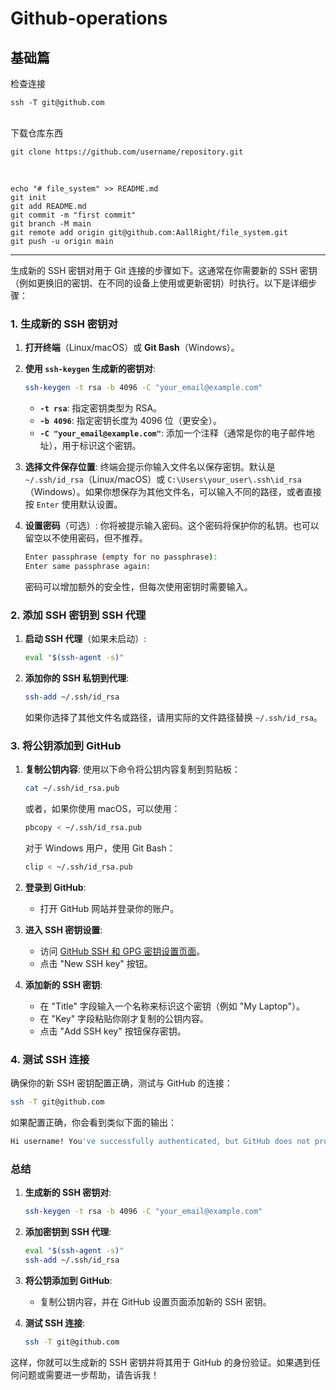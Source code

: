 # Github-operations

## 基础篇

检查连接
```
ssh -T git@github.com
```
<br>
下载仓库东西

```
git clone https://github.com/username/repository.git
```
<br>

```
echo "# file_system" >> README.md
git init
git add README.md
git commit -m "first commit"
git branch -M main
git remote add origin git@github.com:AallRight/file_system.git
git push -u origin main
```

---

生成新的 SSH 密钥对用于 Git 连接的步骤如下。这通常在你需要新的 SSH 密钥（例如更换旧的密钥、在不同的设备上使用或更新密钥）时执行。以下是详细步骤：

### 1. **生成新的 SSH 密钥对**

1. **打开终端**（Linux/macOS）或 **Git Bash**（Windows）。

2. **使用 `ssh-keygen` 生成新的密钥对**:
   ```bash
   ssh-keygen -t rsa -b 4096 -C "your_email@example.com"
   ```
   - **`-t rsa`**: 指定密钥类型为 RSA。
   - **`-b 4096`**: 指定密钥长度为 4096 位（更安全）。
   - **`-C "your_email@example.com"`**: 添加一个注释（通常是你的电子邮件地址），用于标识这个密钥。

3. **选择文件保存位置**:
   终端会提示你输入文件名以保存密钥。默认是 `~/.ssh/id_rsa`（Linux/macOS）或 `C:\Users\your_user\.ssh\id_rsa`（Windows）。如果你想保存为其他文件名，可以输入不同的路径，或者直接按 `Enter` 使用默认设置。

4. **设置密码**（可选）:
   你将被提示输入密码。这个密码将保护你的私钥。也可以留空以不使用密码，但不推荐。

   ```bash
   Enter passphrase (empty for no passphrase):
   Enter same passphrase again:
   ```

   密码可以增加额外的安全性，但每次使用密钥时需要输入。

### 2. **添加 SSH 密钥到 SSH 代理**

1. **启动 SSH 代理**（如果未启动）:
   ```bash
   eval "$(ssh-agent -s)"
   ```

2. **添加你的 SSH 私钥到代理**:
   ```bash
   ssh-add ~/.ssh/id_rsa
   ```

   如果你选择了其他文件名或路径，请用实际的文件路径替换 `~/.ssh/id_rsa`。

### 3. **将公钥添加到 GitHub**

1. **复制公钥内容**:
   使用以下命令将公钥内容复制到剪贴板：
   ```bash
   cat ~/.ssh/id_rsa.pub
   ```
   或者，如果你使用 macOS，可以使用：
   ```bash
   pbcopy < ~/.ssh/id_rsa.pub
   ```
   对于 Windows 用户，使用 Git Bash：
   ```bash
   clip < ~/.ssh/id_rsa.pub
   ```

2. **登录到 GitHub**:
   - 打开 GitHub 网站并登录你的账户。

3. **进入 SSH 密钥设置**:
   - 访问 [GitHub SSH 和 GPG 密钥设置页面](https://github.com/settings/keys)。
   - 点击 "New SSH key" 按钮。

4. **添加新的 SSH 密钥**:
   - 在 "Title" 字段输入一个名称来标识这个密钥（例如 "My Laptop"）。
   - 在 "Key" 字段粘贴你刚才复制的公钥内容。
   - 点击 "Add SSH key" 按钮保存密钥。

### 4. **测试 SSH 连接**

确保你的新 SSH 密钥配置正确，测试与 GitHub 的连接：

```bash
ssh -T git@github.com
```

如果配置正确，你会看到类似下面的输出：

```bash
Hi username! You've successfully authenticated, but GitHub does not provide shell access.
```

### 总结

1. **生成新的 SSH 密钥对**:
   ```bash
   ssh-keygen -t rsa -b 4096 -C "your_email@example.com"
   ```

2. **添加密钥到 SSH 代理**:
   ```bash
   eval "$(ssh-agent -s)"
   ssh-add ~/.ssh/id_rsa
   ```

3. **将公钥添加到 GitHub**:
   - 复制公钥内容，并在 GitHub 设置页面添加新的 SSH 密钥。

4. **测试 SSH 连接**:
   ```bash
   ssh -T git@github.com
   ```

这样，你就可以生成新的 SSH 密钥并将其用于 GitHub 的身份验证。如果遇到任何问题或需要进一步帮助，请告诉我！
